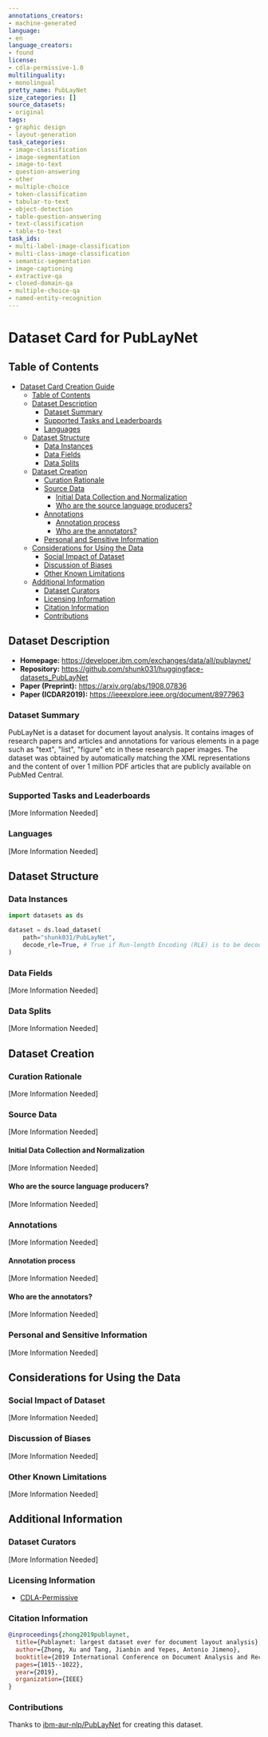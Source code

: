 ```yaml
---
annotations_creators:
- machine-generated
language:
- en
language_creators:
- found
license:
- cdla-permissive-1.0
multilinguality:
- monolingual
pretty_name: PubLayNet
size_categories: []
source_datasets:
- original
tags:
- graphic design
- layout-generation
task_categories:
- image-classification
- image-segmentation
- image-to-text
- question-answering
- other
- multiple-choice
- token-classification
- tabular-to-text
- object-detection
- table-question-answering
- text-classification
- table-to-text
task_ids:
- multi-label-image-classification
- multi-class-image-classification
- semantic-segmentation
- image-captioning
- extractive-qa
- closed-domain-qa
- multiple-choice-qa
- named-entity-recognition
---
```


# Dataset Card for PubLayNet

## Table of Contents
- [Dataset Card Creation Guide](#dataset-card-creation-guide)
  - [Table of Contents](#table-of-contents)
  - [Dataset Description](#dataset-description)
    - [Dataset Summary](#dataset-summary)
    - [Supported Tasks and Leaderboards](#supported-tasks-and-leaderboards)
    - [Languages](#languages)
  - [Dataset Structure](#dataset-structure)
    - [Data Instances](#data-instances)
    - [Data Fields](#data-fields)
    - [Data Splits](#data-splits)
  - [Dataset Creation](#dataset-creation)
    - [Curation Rationale](#curation-rationale)
    - [Source Data](#source-data)
      - [Initial Data Collection and Normalization](#initial-data-collection-and-normalization)
      - [Who are the source language producers?](#who-are-the-source-language-producers)
    - [Annotations](#annotations)
      - [Annotation process](#annotation-process)
      - [Who are the annotators?](#who-are-the-annotators)
    - [Personal and Sensitive Information](#personal-and-sensitive-information)
  - [Considerations for Using the Data](#considerations-for-using-the-data)
    - [Social Impact of Dataset](#social-impact-of-dataset)
    - [Discussion of Biases](#discussion-of-biases)
    - [Other Known Limitations](#other-known-limitations)
  - [Additional Information](#additional-information)
    - [Dataset Curators](#dataset-curators)
    - [Licensing Information](#licensing-information)
    - [Citation Information](#citation-information)
    - [Contributions](#contributions)

## Dataset Description

- **Homepage:** https://developer.ibm.com/exchanges/data/all/publaynet/
- **Repository:** https://github.com/shunk031/huggingface-datasets_PubLayNet
- **Paper (Preprint):** https://arxiv.org/abs/1908.07836
- **Paper (ICDAR2019):** https://ieeexplore.ieee.org/document/8977963

### Dataset Summary

PubLayNet is a dataset for document layout analysis. It contains images of research papers and articles and annotations for various elements in a page such as "text", "list", "figure" etc in these research paper images. The dataset was obtained by automatically matching the XML representations and the content of over 1 million PDF articles that are publicly available on PubMed Central.

### Supported Tasks and Leaderboards

[More Information Needed]

### Languages

[More Information Needed]

## Dataset Structure

### Data Instances

```python
import datasets as ds

dataset = ds.load_dataset(
    path="shunk031/PubLayNet",
    decode_rle=True, # True if Run-length Encoding (RLE) is to be decoded and converted to binary mask.
)
```

### Data Fields

[More Information Needed]

### Data Splits

[More Information Needed]

## Dataset Creation

### Curation Rationale

[More Information Needed]

### Source Data

[More Information Needed]

#### Initial Data Collection and Normalization

[More Information Needed]

#### Who are the source language producers?

[More Information Needed]

### Annotations

[More Information Needed]

#### Annotation process

[More Information Needed]

#### Who are the annotators?

[More Information Needed]

### Personal and Sensitive Information

[More Information Needed]

## Considerations for Using the Data

### Social Impact of Dataset

[More Information Needed]

### Discussion of Biases

[More Information Needed]

### Other Known Limitations

[More Information Needed]

## Additional Information

### Dataset Curators

[More Information Needed]

### Licensing Information

- [CDLA-Permissive](https://cdla.io/permissive-1-0/)

### Citation Information


```bibtex
@inproceedings{zhong2019publaynet,
  title={Publaynet: largest dataset ever for document layout analysis},
  author={Zhong, Xu and Tang, Jianbin and Yepes, Antonio Jimeno},
  booktitle={2019 International Conference on Document Analysis and Recognition (ICDAR)},
  pages={1015--1022},
  year={2019},
  organization={IEEE}
}
```

### Contributions

Thanks to [ibm-aur-nlp/PubLayNet](https://github.com/ibm-aur-nlp/PubLayNet) for creating this dataset.
